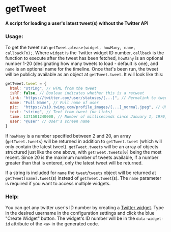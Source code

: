# getTweet
#### A script for loading a user's latest tweet(s) without the Twitter API

### Usage:
To get the tweet run `getTweet.please(widget, howMany, name, callbackFn);`. Where `widget` is the Twitter widget ID number, `callback` is the function to execute after the tweet has been fetched, `howMany` is an optional number 1-20 (designating how many tweets to load - default is one), and `name` is an optional name for the timeline. Once that's been run, the tweet will be publicly available as an object at `getTweet.tweet`. It will look like this:

```javascript
getTweet.tweet = {
  html: "string", // HTML from the tweet 
  isRT: false, // Boolean indicates whether this is a retweet
  link: "https://twitter.com/user/statuses/[...]", // Permalink to tweet
  name: "Full Name", // Full name of user
  pic:  "https://si0.twimg.com/profile_images/[...]_normal.jpeg", // URL for user's profile picture
  text: "string", // Text from tweet (no links)
  time: 1371501240000, // Number of milliseconds since January 1, 1970, 00:00:00 UTC
  user: "@user" // User's screen name
}
```

If `howMany` is a number specified between 2 and 20, an array (`getTweet.tweets`) will be returned in addition to `getTweet.tweet` (which will only contain the latest tweet). `getTweet.tweets` will be an array of objects structured just like the one above, with `getTweet.tweets[0]` being the most recent. Since 20 is the maximum number of tweets available, if a number greater than that is entered, only the latest tweet will be returned.

If a string is included for `name` the `tweet`/`tweets` object will be returned at `getTweet[name].tweet`(s) instead of `getTweet.tweet`(s). The `name` parameter is required if you want to access multiple widgets.

### Help:
You can get any twitter user's ID number by creating a [Twitter widget](https://twitter.com/settings/widgets). Type in the desired username in the configuration settings and click the blue "Create Widget" button. The widget's ID number will be in the `data-widget-id` attribute of the `<a>` in the generated code.
